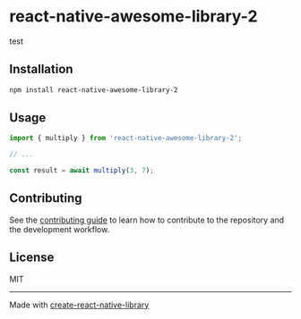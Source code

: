 # react-native-awesome-library-2

test

## Installation

```sh
npm install react-native-awesome-library-2
```

## Usage


```js
import { multiply } from 'react-native-awesome-library-2';

// ...

const result = await multiply(3, 7);
```


## Contributing

See the [contributing guide](CONTRIBUTING.md) to learn how to contribute to the repository and the development workflow.

## License

MIT

---

Made with [create-react-native-library](https://github.com/callstack/react-native-builder-bob)

